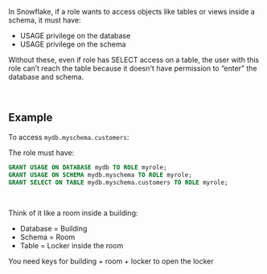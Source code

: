 In Snowflake, if a role wants to access objects like tables or views inside a schema, it must have:

- USAGE privilege on the database
- USAGE privilege on the schema

Without these, even if role has SELECT access on a table, the user with this role can’t reach the table because it doesn't have permission to “enter” the database and schema.

&nbsp;

## Example

To access `mydb.myschema.customers`:

The role must have:

```sql
GRANT USAGE ON DATABASE mydb TO ROLE myrole;
GRANT USAGE ON SCHEMA mydb.myschema TO ROLE myrole;
GRANT SELECT ON TABLE mydb.myschema.customers TO ROLE myrole;
```

&nbsp;

Think of it like a room inside a building:

- Database = Building
- Schema = Room
- Table = Locker inside the room

You need keys for building + room + locker to open the locker

&nbsp;

&nbsp;
